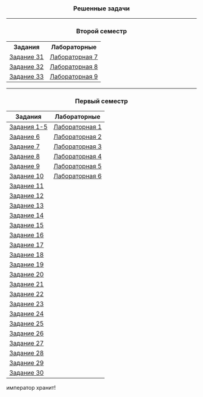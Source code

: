 <h3>
<p align="center">
Решенные задачи
</p>
</h3>

---

<h3>
<p align="center">
Второй семестр
</p>
</h3> 

<center>
    <table>
        <tr>
            <th> Задания </th>
            <th> Лабораторные </th>
        </tr>
        <tr>
            <td> <a href="Tasks/Task31/task31.cpp">Задание 31</a> </td>
            <td> <a href="Labs/Lab7/report7.md">Лабораторная 7</a> </td>
        </tr>
        <tr>
            <td> <a href="Tasks/Task32/task32.cpp">Задание 32</a> </td>
            <td> <a href="Labs/Lab8/report8.md">Лабораторная 8</a> </td>
        </tr>
        <tr>
            <td> <a href="Tasks/Task33/task33.cpp">Задание 33</a> </td>
            <td> <a href="Labs/Lab9/report9.md">Лабораторная 9</a> </td>
        </tr>
    </table>
</center>

---

<h3>
<p align="center">
Первый семестр
</p>
</h3> 

| Задания | Лабораторные |
|---------|--------------|
| [Задания 1-5](Tasks/Task1-5/task1-5.cpp) | [Лабораторная 1](Labs/Lab1/report1.md)|
| [Задание 6](Tasks/Task6/task6.cpp) | [Лабораторная 2](Labs/Lab2/report2.md)|
| [Задание 7](Tasks/Task7/task7.cpp) | [Лабораторная 3](Labs/Lab3/report3.md)|
| [Задание 8](Tasks/Task8/task8.cpp) | [Лабораторная 4](Labs/Lab4/report4.md)|
| [Задание 9](Tasks/Task9/task9.cpp) | [Лабораторная 5](Labs/Lab5/report5.md)|
| [Задание 10](Tasks/Task10/task10.cpp) | [Лабораторная 6](Labs/Lab6/report6.md)|
| [Задание 11](Tasks/Task11/task11.cpp) |
| [Задание 12](Tasks/Task12/task12.cpp) |
| [Задание 13](Tasks/Task13/task13.cpp) |
| [Задание 14](Tasks/Task14/task14.cpp) |
| [Задание 15](Tasks/Task15/task15.cpp) |
| [Задание 16](Tasks/Task16/task16.cpp) |
| [Задание 17](Tasks/Task17/task17.cpp) |
| [Задание 18](Tasks/Task18/task18.cpp) |
| [Задание 19](Tasks/Task19/task19.cpp) |
| [Задание 20](Tasks/Task20/task20.cpp) |
| [Задание 21](Tasks/Task21/task21.cpp) |
| [Задание 22](Tasks/Task22/task22.cpp) |
| [Задание 23](Tasks/Task23/task23.cpp) |
| [Задание 24](Tasks/Task24/task24.cpp) |
| [Задание 25](Tasks/Task25/task25.cpp) |
| [Задание 26](Tasks/Task26/task26.cpp) |
| [Задание 27](Tasks/Task27/task27.cpp) |
| [Задание 28](Tasks/Task28/task28.cpp) |
| [Задание 29](Tasks/Task29/task29.cpp) |
| [Задание 30](Tasks/Task30/t30.cpp) |

император хранит!